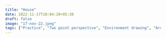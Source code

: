 ```yaml
---
title: "House"
date: 2022-11-17T10:04:20+05:30
draft: false
image: "17-nov-22.jpeg"
tags: ["Practice", "Two point perspective", "Environment drawing", "Architecture"]
---
```

